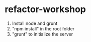 # refactor-workshop

1. Install node and grunt
2. "npm install" in the root folder
3. "grunt" to initialize the server
